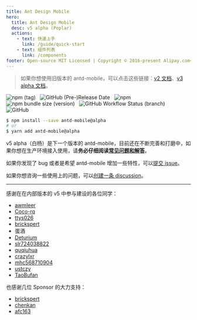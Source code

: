 ```yaml
---
title: Ant Design Mobile
hero:
  title: Ant Design Mobile
  desc: v5 alpha (Poplar)
  actions:
    - text: 快速上手
      link: /guide/quick-start
    - text: 组件列表
      link: /components
footer: Open-source MIT Licensed | Copyright © 2016-present Alipay.com<br />Powered by [dumi](https://d.umijs.org)
---
```


> 如果你想使用旧版本的 antd-mobile，可以点击这些链接：[v2 文档](https://mobile.ant.design)、[v3 alpha 文档](https://antd-mobile-v3.surge.sh)。

![npm (tag)](https://img.shields.io/npm/v/antd-mobile/alpha)
&nbsp;
![GitHub (Pre-)Release Date](https://img.shields.io/github/release-date-pre/ant-design/ant-design-mobile)
&nbsp;
![npm](https://img.shields.io/npm/dw/antd-mobile)
&nbsp;
![npm bundle size (version)](https://img.shields.io/bundlephobia/min/antd-mobile/alpha)
&nbsp;
![GitHub Workflow Status (branch)](https://img.shields.io/github/workflow/status/ant-design/ant-design-mobile/Check/v5)
&nbsp;
![GitHub](https://img.shields.io/github/license/ant-design/ant-design-mobile)

```bash
$ npm install --save antd-mobile@alpha
# or
$ yarn add antd-mobile@alpha
```

v5 alpha（白杨）是下一个版本的 antd-mobile，目前还在不断完善和打磨中，如果你想在生产环境接入使用，请**务必仔细阅读[常见问题和解答](/guide/faq)**。

如果你发现了 bug 或者是希望 antd-mobile 增加一些特性，可以[提交 issue](https://github.com/ant-design/ant-design-mobile/issues/new)。

如果你想咨询一些使用上的问题，可以[创建一条 discussion](https://github.com/ant-design/ant-design-mobile/discussions)。

---

感谢在在内部版本的 v5 中参与建设的各位同学：

- [awmleer](https://github.com/awmleer)
- [Coco-rq](https://github.com/coco-rq)
- [ttys026](https://github.com/ttys026)
- [brickspert](https://github.com/brickspert)
- 蛋酒
- [Deturium](https://github.com/deturium)
- [slr724038822](https://github.com/slr724038822)
- [quqiuhua](https://github.com/quqiuhua)
- [crazylxr](https://github.com/crazylxr)
- [mhc568710904](https://github.com/mhc568710904)
- [ustczy](https://github.com/ustczy)
- [TaoBufan](https://github.com/taobufan)

也感谢几位 Sponsor 的大力支持：

- [brickspert](https://github.com/brickspert)
- [chenkan](https://github.com/chenkan)
- [afc163](https://github.com/afc163)
